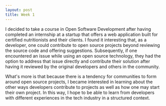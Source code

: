 ```yaml
---
layout: post
title: Week 1
---
```


I decided to take a course in Open Software Development after having completed an internship at a startup that offers a web application built for certified nutritionists and their clients. I found it interesting that, as a developer, one could contribute to open source projects beyond reviewing the source code and offering suggestions. Subsequently, if one encountered an issue while using an open source technology, they had the option to address that issue directly and contribute their solution after having it reviewed by the original developers and others in the community.  

  What's more is that because there is a tendency for communities to form around open source projects, I became interested in learning about the other ways developers contribute to projects as well as how one may start their own project. In this way, I hope to be able to learn from developers with different experiences in the tech industry in a structured context.
